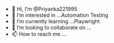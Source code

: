 - 👋 Hi, I’m @Priyanka221995
- 👀 I’m interested in ...Automation Testing
- 🌱 I’m currently learning ...Playwright
- 💞️ I’m looking to collaborate on ...
- 📫 How to reach me ...

<!---
Priyanka221995/Priyanka221995 is a ✨ special ✨ repository because its `README.md` (this file) appears on your GitHub profile.
You can click the Preview link to take a look at your changes.
--->
